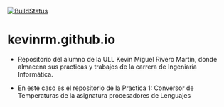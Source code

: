 [![BuildStatus](https://travis-ci.org/KevinRM/pl_practica_1.svg?branch=gh-pages)](https://travis-ci.org/KevinRM/pl_practica_1)
# kevinrm.github.io
- Repositorio del alumno de la ULL Kevin Miguel Rivero Martin, donde almacena sus practicas y trabajos de la carrera de Ingeniaría Informática.

- En este caso es el repositorio de la Practica 1: Conversor de Temperaturas de la asignatura procesadores de Lenguajes
